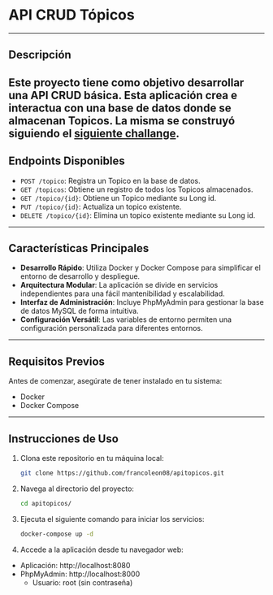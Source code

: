 # API CRUD Tópicos
---
## Descripción
Este proyecto **tiene como objetivo desarrollar una API CRUD básica**.
Esta aplicación crea e interactua con una base de datos donde se almacenan Topicos.
La misma se construyó siguiendo el **[siguiente challange](https://trello.com/b/ktPAjiBN/challenge-spring-boot)**.
---
## Endpoints Disponibles
- `POST /topico`: Registra un Topico en la base de datos.
- `GET /topicos`: Obtiene un registro de todos los Topicos almacenados.
- `GET /topico/{id}`: Obtiene un Topico mediante su Long id.
- `PUT /topico/{id}`: Actualiza un topico existente.
- `DELETE /topico/{id}`: Elimina un topico existente mediante su Long id.
---
## Características Principales

- **Desarrollo Rápido**: Utiliza Docker y Docker Compose para simplificar el entorno de desarrollo y despliegue.
- **Arquitectura Modular**: La aplicación se divide en servicios independientes para una fácil mantenibilidad y escalabilidad.
- **Interfaz de Administración**: Incluye PhpMyAdmin para gestionar la base de datos MySQL de forma intuitiva.
- **Configuración Versátil**: Las variables de entorno permiten una configuración personalizada para diferentes entornos.
---
## Requisitos Previos

Antes de comenzar, asegúrate de tener instalado en tu sistema:

- Docker
- Docker Compose

---

## Instrucciones de Uso

1. Clona este repositorio en tu máquina local:

   ```bash
   git clone https://github.com/francoleon08/apitopicos.git

2. Navega al directorio del proyecto:

   ```bash
   cd apitopicos/

3. Ejecuta el siguiente comando para iniciar los servicios:

   ```bash
   docker-compose up -d

4. Accede a la aplicación desde tu navegador web:
- Aplicación: http://localhost:8080
- PhpMyAdmin: http://localhost:8000
  - Usuario: root (sin contraseña)
